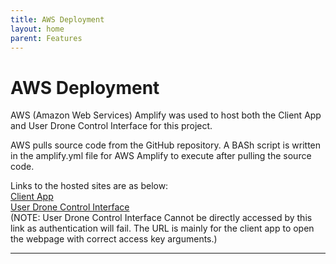 ```yaml
---
title: AWS Deployment
layout: home
parent: Features
---
```

# AWS Deployment

AWS (Amazon Web Services) Amplify was used to host both the Client App and User Drone Control Interface for this project.  

AWS pulls source code from the GitHub repository. A BASh script is written in the amplify.yml file for AWS Amplify to execute after pulling the source code.  

Links to the hosted sites are as below:  
[Client App](https://zehao-deploy-rn-web-app.dfdd2g2tqknko.amplifyapp.com/)  
[User Drone Control Interface](https://main.d22eytntr7s98d.amplifyapp.com/control/)  
(NOTE: User Drone Control Interface Cannot be directly accessed by this link as authentication will fail. The URL is mainly for the client app to open the webpage with correct access key arguments.)  

----

[Just the Docs]: https://just-the-docs.github.io/just-the-docs/
[GitHub Pages]: https://docs.github.com/en/pages
[README]: https://github.com/just-the-docs/just-the-docs-template/blob/main/README.md
[Jekyll]: https://jekyllrb.com
[GitHub Pages / Actions workflow]: https://github.blog/changelog/2022-07-27-github-pages-custom-github-actions-workflows-beta/
[use this template]: https://github.com/just-the-docs/just-the-docs-template/generate
